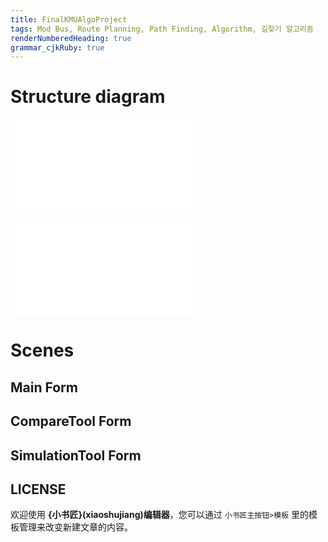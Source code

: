 ```yaml
---
title: FinalKMUAlgoProject 
tags: Mod Bus, Route Planning, Path Finding, Algorithm, 길찾기 알고리즘
renderNumberedHeading: true
grammar_cjkRuby: true
---
```


# Structure diagram 

<i class="fas fa-project-diagram"></i>

![Structure](./attachments/1603957703536.drawio.html)


![绘图](./attachments/1604023619856.drawio.html)

# Scenes

## Main Form


## CompareTool Form


## SimulationTool Form















## LICENSE



欢迎使用 **{小书匠}(xiaoshujiang)编辑器**，您可以通过 `小书匠主按钮>模板` 里的模板管理来改变新建文章的内容。